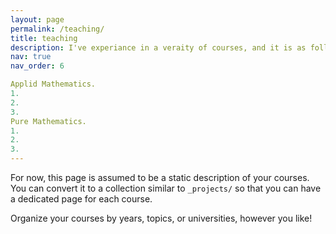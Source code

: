 ```yaml
---
layout: page
permalink: /teaching/
title: teaching
description: I've experiance in a veraity of courses, and it is as following. #Materials for courses you taught. Replace this text with your description.
nav: true
nav_order: 6

Applid Mathematics.
1.
2.
3.
Pure Mathematics. 
1.
2.
3.
---
```


For now, this page is assumed to be a static description of your courses. You can convert it to a collection similar to `_projects/` so that you can have a dedicated page for each course.

Organize your courses by years, topics, or universities, however you like!
